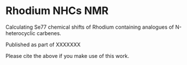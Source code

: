 # Rhodium NHCs NMR

Calculating Se77 chemical shifts of Rhodium containing analogues of N-heterocyclic carbenes.

Published as part of XXXXXXX

Please cite the above if you make use of this work.
